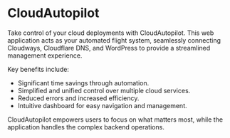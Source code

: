 # CloudAutopilot

Take control of your cloud deployments with CloudAutopilot. This web application acts as your automated flight system, seamlessly connecting Cloudways, Cloudflare DNS, and WordPress to provide a streamlined management experience. 

Key benefits include:

* Significant time savings through automation.
* Simplified and unified control over multiple cloud services.
* Reduced errors and increased efficiency.
* Intuitive dashboard for easy navigation and management.

CloudAutopilot empowers users to focus on what matters most, while the application handles the complex backend operations.


